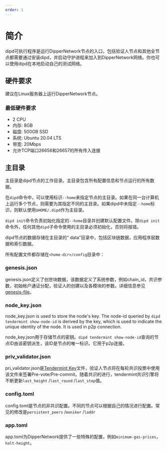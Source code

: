 ```yaml
---
order: 1
---
```


# 简介

dipd可执行程序是运行DipperNetwork节点的入口，包括验证人节点和其他全节点都需要通过安装dipd，并启动守护进程来加入到DipperNetwork网络。你也可以使用dipd在本地启动自己的测试网络。

## 硬件要求

建议在Linux服务器上运行DipperNetwork节点。

### 最低硬件要求

- 2 CPU
- 内存: 8GB
- 磁盘: 500GB SSD
- 系统: Ubuntu 20.04 LTS
- 带宽: 20Mbps
- 允许TCP端口26656和26657的所有传入连接

## 主目录

主目录是dipd节点的工作目录。主目录包含所有配置信息和节点运行的所有数据。

在`dipd`命令中，可以使用标识`--home`来指定节点的主目录。如果在同一台计算机上运行多个节点，则需要为其指定不同的主目录。如果dipd中未指定`--home`标识，则默认使用`$HOME/.dipd`作为主目录。

`dipd init`命令负责初始化指定的`--home`目录并创建默认配置文件。除`dipd init`命令外，任何其他`dipd`子命令使用的主目录必须初始化，否则将报错。

dipd节点的数据存储在主目录的“ data”目录中，包括区块链数据，应用程序层数据和索引数据。

所有配置文件都存储在`<home-dir>/config`目录中：

### genesis.json

genesis.json定义了创世块数据，该数据定义了系统参数，例如chain_id，共识参数，初始帐户通证分配，验证人的创建以及各模块的参数。详细信息参见[genesis-file](../concepts/genesis-file.md)。

### node_key.json

node_key.json is used to store the node's key. The node-id queried by `dipd tendermint show-node-id` is derived by the key, which is used to indicate the unique identity of the node. It is used in p2p connection.

node_key.json用于存储节点的密钥。`dipd tendermint show-node-id`查询的节点ID由该密钥派生，该ID是节点的唯一标识。它用于p2p连接。

### priv_validator.json

pri_validator.json是[Tendermint Key](../concepts/validator-faq.md#tendermint-密钥)文件，验证人节点将在每轮共识投票中使用该文件来签署Pre-vote/Pre-commit。随着共识的进行，tendermint共识引擎将不断更新`last_height` /`last_round` /`last_step`值。

### config.toml

config.toml是节点的非共识配置。不同的节点可以根据自己的情况进行配置。常见的修改是`persistent_peers` /`moniker` /`laddr`

### app.toml

app.toml为DipperNetwork提供了一些特殊的配置，例如`minimum-gas-prices`，`halt-height`。
